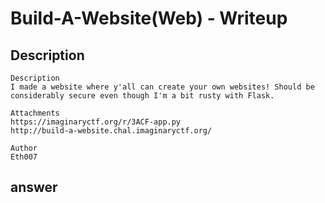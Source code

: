 # Build-A-Website(Web) - Writeup

## Description

````
Description
I made a website where y'all can create your own websites! Should be considerably secure even though I'm a bit rusty with Flask.

Attachments
https://imaginaryctf.org/r/3ACF-app.py
http://build-a-website.chal.imaginaryctf.org/

Author
Eth007
````

## answer

